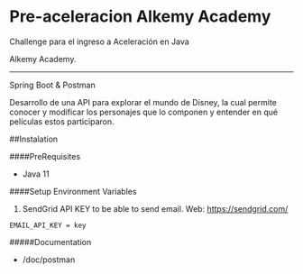 # Pre-aceleracion Alkemy Academy
Challenge para el ingreso a Aceleración en Java

Alkemy Academy.
***
Spring Boot & Postman

Desarrollo de una API para explorar el mundo de Disney, la cual permite conocer y modificar los
personajes que lo componen y entender en qué películas estos participaron.

##Instalation

####PreRequisites
* Java 11

####Setup Environment Variables
1. SendGrid API KEY to be able to send email. Web: https://sendgrid.com/

```EMAIL_API_KEY = key```

#####Documentation
* /doc/postman


